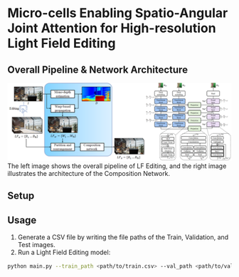 # Micro-cells Enabling Spatio-Angular Joint Attention for High-resolution Light Field Editing


## Overall Pipeline & Network Architecture  
![Overview](DEMO/Overview.png)
The left image shows the overall pipeline of LF Editing, and the right image illustrates the architecture of the Composition Network.

## Setup


## Usage
1. Generate a CSV file by writing the file paths of the Train, Validation, and Test images.
2. Run a Light Field Editing model:  
```bash  
python main.py --train_path <path/to/train.csv> --val_path <path/to/val.csv>